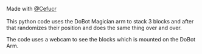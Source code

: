 Made with <a href="https://github.com/Cefucr">@Cefucr</a>
<br></br>
This python code uses the DoBot Magician arm to stack 3 blocks and after that randomizes their position and does the same thing over and over.

The code uses a webcam to see the blocks which is mounted on the DoBot Arm.
